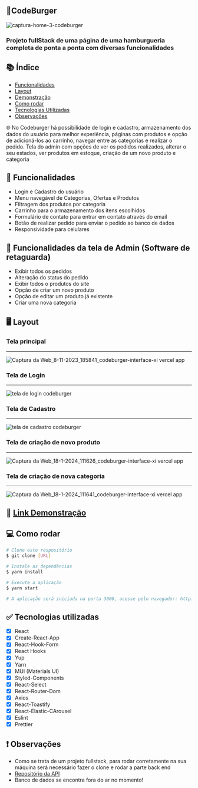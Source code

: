 ## 🍔CodeBurger 
![captura-home-3-codeburger](https://github.com/Renanjuniior6/codeburger-interface/assets/106713211/92b81bb0-0efe-4ef0-acef-43ca97debed0)
### Projeto fullStack de uma página de uma hamburgueria completa de ponta a ponta com diversas funcionalidades

## 📚 Índice 
- [Funcionalidades](#-funcionalidades)
- [Layout](#-layout)
- [Demonstração](#-link-demonstração)
- [Como rodar](#-como-rodar)
- [Tecnologias Utilizadas](#-tecnologias-utilizadas)
- [Observações](#-observações)

🌐 No Codeburger há possibilidade de login e cadastro, armazenamento dos dados do usuário para melhor experiência, páginas com produtos e opção de adicioná-los ao carrinho, navegar entre as categorias e realizar o pedido. Tela do admin com opções de ver os pedidos realizados, alterar o seu estados, ver produtos em estoque, criação de um novo produto e categoria

## 🔧 Funcionalidades 
- Login e Cadastro do usuário
- Menu navegável de Categorias, Ofertas e Produtos
- Filtragem dos produtos por categoria
- Carrinho para o armazenamento dos itens escolhidos
- Formulário de contato para entrar em contato através do email
- Botão de realizar pedido para enviar o pedido ao banco de dados
- Responsividade para celulares

## 🔧 Funcionalidades da tela de Admin (Software de retaguarda)
- Exibir todos os pedidos
- Alteração do status do pedido
- Exibir todos o produtos do site
- Opção de criar um novo produto
- Opção de editar um produto já existente
- Criar uma nova categoria

## 🖥 Layout 
### Tela principal
<hr />

![Captura da Web_8-11-2023_185841_codeburger-interface-xi vercel app](https://github.com/Renanjuniior6/codeburger-interface/assets/106713211/2843489a-d6ee-4b5c-b28c-0a1d24bd61f2)

### Tela de Login
<hr />

![tela de login codeburger](https://github.com/Renanjuniior6/codeburger-interface/assets/106713211/00eff399-3d2a-4f4f-aece-0eeb310f6d5f)

### Tela de Cadastro
<hr />

![tela de cadastro codeburger](https://github.com/Renanjuniior6/codeburger-interface/assets/106713211/334746b3-2fa1-4fed-9fff-6c9f322e3f2d)

### Tela de criação de novo produto
<hr />

![Captura da Web_18-1-2024_111626_codeburger-interface-xi vercel app](https://github.com/Renanjuniior6/codeburger-interface/assets/106713211/10d52e29-ebf9-4243-837c-7bbcdcfb5f7f)

### Tela de criação de nova categoria
<hr />

![Captura da Web_18-1-2024_111641_codeburger-interface-xi vercel app](https://github.com/Renanjuniior6/codeburger-interface/assets/106713211/596282db-a1e3-4590-87d2-4f28078f8d31)

## 📲 [Link Demonstração](https://codeburger-interface-xi.vercel.app/)

## 💻 Como rodar 
```bash
# Clone este respositório
$ git clone [URL]

# Instale as dependências
$ yarn install

# Execute a aplicação
$ yarn start

# A aplicação será iniciada na porta 3000, acesse pelo navegador: http://localhost:3000
```
## ✅ Tecnologias utilizadas
- [X] React
- [X] Create-React-App
- [X] React-Hook-Form
- [X] React Hooks
- [X] Yup
- [X] Yarn
- [X] MUI (Materials UI)
- [X] Styled-Components
- [X] React-Select
- [X] React-Router-Dom
- [X] Axios
- [X] React-Toastify
- [X] React-Elastic-CArousel
- [X] Eslint
- [X] Prettier

## ❗ Observações 
- Como se trata de um projeto fullstack, para rodar corretamente na sua máquina será necessário fazer o clone e rodar a parte back end
- [Repositório da API](https://github.com/Renanjuniior6/CodeBurger-Backend)
- Banco de dados se encontra fora do ar no momento!

